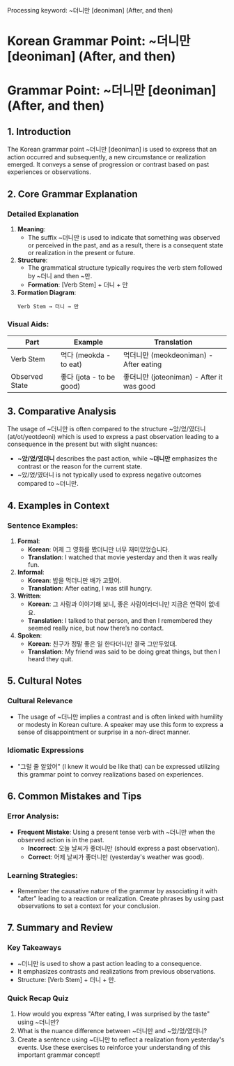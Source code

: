 Processing keyword: ~더니만 [deoniman] (After, and then)
# Korean Grammar Point: ~더니만 [deoniman] (After, and then)
# Grammar Point: ~더니만 [deoniman] (After, and then)
## 1. Introduction
The Korean grammar point ~더니만 [deoniman] is used to express that an action occurred and subsequently, a new circumstance or realization emerged. It conveys a sense of progression or contrast based on past experiences or observations.
## 2. Core Grammar Explanation
### Detailed Explanation
1. **Meaning**: 
   - The suffix ~더니만 is used to indicate that something was observed or perceived in the past, and as a result, there is a consequent state or realization in the present or future.
2. **Structure**:
   - The grammatical structure typically requires the verb stem followed by ~더니 and then ~만.
   - **Formation**: [Verb Stem] + 더니 + 만
3. **Formation Diagram**:
   ```plaintext
   Verb Stem → 더니 → 만
   ```
### Visual Aids:
| Part          | Example              | Translation                   |
|---------------|---------------------|-------------------------------|
| Verb Stem     | 먹다 (meokda - to eat) | 먹더니만 (meokdeoniman) - After eating  |
| Observed State| 좋다 (jota - to be good) | 좋더니만 (joteoniman) - After it was good  |
## 3. Comparative Analysis
The usage of ~더니만 is often compared to the structure ~았/었/였더니 (at/ot/yeotdeoni) which is used to express a past observation leading to a consequence in the present but with slight nuances:
- **~았/었/였더니** describes the past action, while **~더니만** emphasizes the contrast or the reason for the current state.
- ~았/었/였더니 is not typically used to express negative outcomes compared to ~더니만.
## 4. Examples in Context
### Sentence Examples:
1. **Formal**:
   - **Korean**: 어제 그 영화를 봤더니만 너무 재미있었습니다.
   - **Translation**: I watched that movie yesterday and then it was really fun.
2. **Informal**:
   - **Korean**: 밥을 먹더니만 배가 고팠어.
   - **Translation**: After eating, I was still hungry.
3. **Written**:
   - **Korean**: 그 사람과 이야기해 보니, 좋은 사람이라더니만 지금은 연락이 없네요.
   - **Translation**: I talked to that person, and then I remembered they seemed really nice, but now there’s no contact.
4. **Spoken**:
   - **Korean**: 친구가 정말 좋은 일 한다더니만 결국 그만두었대.
   - **Translation**: My friend was said to be doing great things, but then I heard they quit.
## 5. Cultural Notes
### Cultural Relevance
- The usage of ~더니만 implies a contrast and is often linked with humility or modesty in Korean culture. A speaker may use this form to express a sense of disappointment or surprise in a non-direct manner.
### Idiomatic Expressions
- "그럴 줄 알았어" (I knew it would be like that) can be expressed utilizing this grammar point to convey realizations based on experiences.
## 6. Common Mistakes and Tips
### Error Analysis:
- **Frequent Mistake**: Using a present tense verb with ~더니만 when the observed action is in the past. 
  - **Incorrect**: 오늘 날씨가 좋더니만 (should express a past observation).
  - **Correct**: 어제 날씨가 좋더니만 (yesterday's weather was good).
### Learning Strategies:
- Remember the causative nature of the grammar by associating it with "after" leading to a reaction or realization. Create phrases by using past observations to set a context for your conclusion.
## 7. Summary and Review
### Key Takeaways
- ~더니만 is used to show a past action leading to a consequence.
- It emphasizes contrasts and realizations from previous observations.
- Structure: [Verb Stem] + 더니 + 만.
### Quick Recap Quiz
1. How would you express "After eating, I was surprised by the taste" using ~더니만?
2. What is the nuance difference between ~더니만 and ~았/었/였더니?
3. Create a sentence using ~더니만 to reflect a realization from yesterday's events.
Use these exercises to reinforce your understanding of this important grammar concept!
